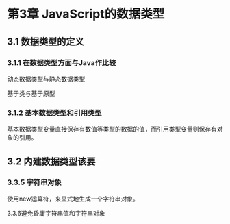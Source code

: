 # 第3章 JavaScript的数据类型 #

## 3.1 数据类型的定义 ##

### 3.1.1 在数据类型方面与Java作比较 ###

动态数据类型与静态数据类型

基于类与基于原型

### 3.1.2 基本数据类型和引用类型 ###
基本数据类型变量直接保存有数值等类型的数据的值，而引用类型变量则保存有对象的引用。

## 3.2 内建数据类型该要 ##

### 3.3.5 字符串对象 ###
使用new运算符，来显式地生成一个字符串对象。

3.3.6避免昏庸字符串值和字符串对象

